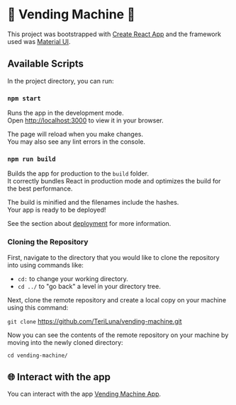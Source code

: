 # 🤖 Vending Machine 🤖

This project was bootstrapped with [Create React App](https://github.com/facebook/create-react-app) and the framework used was [Material UI](https://mui.com/material-ui/X).

## Available Scripts

In the project directory, you can run:

### `npm start`

Runs the app in the development mode.\
Open [http://localhost:3000](http://localhost:3000) to view it in your browser.

The page will reload when you make changes.\
You may also see any lint errors in the console.

### `npm run build`

Builds the app for production to the `build` folder.\
It correctly bundles React in production mode and optimizes the build for the best performance.

The build is minified and the filenames include the hashes.\
Your app is ready to be deployed!

See the section about [deployment](https://facebook.github.io/create-react-app/docs/deployment) for more information.

### Cloning the Repository

First, navigate to the directory that you would like to clone the repository into using commands like:

- `cd:` to change your working directory.
- `cd ../` to "go back" a level in your directory tree.

Next, clone the remote repository and create a local copy on your machine using this command:

`git clone` https://github.com/TeriLuna/vending-machine.git

Now you can see the contents of the remote repository on your machine by moving into the newly cloned directory:

`cd vending-machine/`

## 🌐 Interact with the app

You can interact with the app [Vending Machine App](https://teriluna.github.io/vending-machine/).

